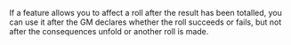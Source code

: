 If a feature allows you to affect a roll after the result has been totalled, you can use it after the GM declares whether the roll succeeds or fails, but not after the consequences unfold or another roll is made.